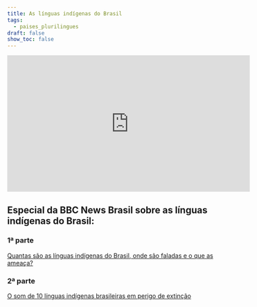 ```yaml
---
title: As línguas indígenas do Brasil
tags:
  - paises_plurilingues
draft: false
show_toc: false
---
```

<iframe width="560" height="315" src="https://www.youtube.com/embed/-dKBt5btcq0?si=OPf_mb6LKIWIo7pz" title="YouTube video player" frameborder="0" allow="accelerometer; autoplay; clipboard-write; encrypted-media; gyroscope; picture-in-picture; web-share" allowfullscreen></iframe>

## [](https://www.bbc.com/portuguese/resources/idt-3a23b0c2-e594-4145-ad26-32fbee5e9203)Especial da BBC News Brasil sobre as línguas indígenas do Brasil:

### 1ª parte 

[Quantas são as línguas indígenas do Brasil, onde são faladas e o que as ameaça?](https://www.bbc.com/portuguese/resources/idt-2779c755-7af1-495a-a41c-d02995e459b8)

### 2ª parte

[](https://www.bbc.com/portuguese/resources/idt-2779c755-7af1-495a-a41c-d02995e459b8)[](https://www.bbc.com/portuguese/resources/idt-2779c755-7af1-495a-a41c-d02995e459b8)[O som de 10 línguas indígenas brasileiras em perigo de extinção](https://www.bbc.com/portuguese/resources/idt-3a23b0c2-e594-4145-ad26-32fbee5e9203)